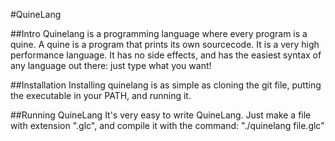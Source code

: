 #QuineLang

##Intro
Quinelang is a programming language where every program is a quine. A quine is a program that prints its own sourcecode. It is a very high performance language. It has no side effects, and has the easiest syntax of any language out there: just type what you want!


##Installation
Installing quinelang is as simple as cloning the git file, putting the executable in your PATH, and running it. 


##Running QuineLang
It's very easy to write QuineLang. Just make a file with extension ".glc", and compile it with the command: "./quinelang file.glc"
